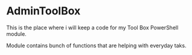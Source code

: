 # AdminToolBox
This is the place where i will keep a code for my Tool Box PowerShell module.

Module contains bunch of functions that are helping with everyday taks.
